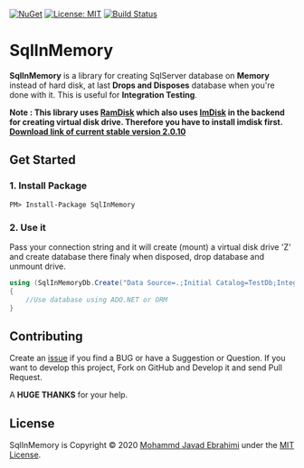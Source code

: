 [![NuGet](https://img.shields.io/nuget/v/SqlInMemory.svg)](https://www.nuget.org/packages/SqlInMemory/)
[![License: MIT](https://img.shields.io/badge/License-MIT-brightgreen.svg)](https://opensource.org/licenses/MIT)
[![Build Status](https://github.com/mjebrahimi/SqlInMemory/workflows/.NET%20Core/badge.svg)](https://github.com/mjebrahimi/SqlInMemory)


# SqlInMemory

**SqlInMemory** is a library for creating SqlServer database on **Memory** instead of hard disk, at last **Drops and Disposes** database when you're done with it. This is useful for **Integration Testing**.

**Note : This library uses [RamDisk](https://github.com/mjebrahimi/RamDisk) which also uses [ImDisk](http://www.ltr-data.se/opencode.html/#ImDisk) in the backend for creating virtual disk drive. Therefore you have to install imdisk first. [Download link of current stable version 2.0.10](http://www.ltr-data.se/files/imdiskinst.exe)**

## Get Started

### 1. Install Package

```
PM> Install-Package SqlInMemory
```

### 2. Use it

Pass your connection string and it will create (mount) a virtual disk drive 'Z' and create database there finaly when disposed, drop database and unmount drive.

```csharp
using (SqlInMemoryDb.Create("Data Source=.;Initial Catalog=TestDb;Integrated Security=true"))
{
    //Use database using ADO.NET or ORM
}
```

## Contributing

Create an [issue](https://github.com/mjebrahimi/SqlInMemory/issues/new) if you find a BUG or have a Suggestion or Question. If you want to develop this project, Fork on GitHub and Develop it and send Pull Request.

A **HUGE THANKS** for your help.

## License

SqlInMemory is Copyright © 2020 [Mohammd Javad Ebrahimi](https://github.com/mjebrahimi) under the [MIT License](https://github.com/mjebrahimi/SqlInMemory/LICENSE).
